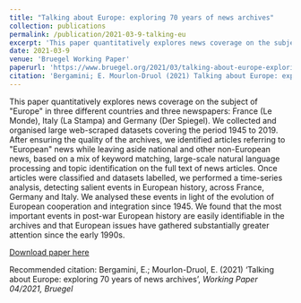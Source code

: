 ```yaml
---
title: "Talking about Europe: exploring 70 years of news archives"
collection: publications
permalink: /publication/2021-03-9-talking-eu
excerpt: 'This paper quantitatively explores news coverage on the subject of "Europe" in three different countries and three newspapers: France (Le Monde), Italy (La Stampa) and Germany (Der Spiegel). We collected and organised large web-scraped datasets covering the period 1945 to 2019. After ensuring the quality of the archives, we identified articles referring to "European" news while leaving aside national and other non-European news, based on a mix of keyword matching, large-scale natural language processing and topic identification on the full text of news articles.'
date: 2021-03-9
venue: 'Bruegel Working Paper'
paperurl: 'https://www.bruegel.org/2021/03/talking-about-europe-exploring-70-years-of-news-archives/'
citation: 'Bergamini; E. Mourlon-Druol (2021) Talking about Europe: exploring 70 years of news archives, <i> Working Paper </i> 04/2021, Bruegel'
---
```


This paper quantitatively explores news coverage on the subject of "Europe" in three different countries and three newspapers: France (Le Monde), Italy (La Stampa) and Germany (Der Spiegel). We collected and organised large web-scraped datasets covering the period 1945 to 2019. After ensuring the quality of the archives, we identified articles referring to "European" news while leaving aside national and other non-European news, based on a mix of keyword matching, large-scale natural language processing and topic identification on the full text of news articles. Once articles were classified and datasets labelled, we performed a time-series analysis, detecting salient events in European history, across France, Germany and Italy. We analysed these events in light of the evolution of European cooperation and integration since 1945. We found that the most important events in post-war European history are easily identifiable in the archives and that European issues have gathered substantially greater attention since the early 1990s.

[Download paper here](https://www.bruegel.org/wp-content/uploads/2021/03/WP-2021-04-1.pdf)

Recommended citation: Bergamini, E.; Mourlon-Druol, E. (2021) ‘Talking about Europe: exploring 70 years of news archives’, <i> Working Paper <i> 04/2021, Bruegel